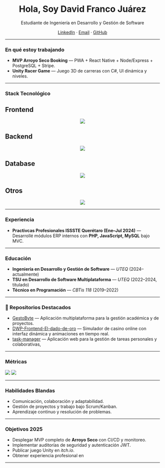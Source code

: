 


<h1 align="center">Hola, Soy David Franco Juárez</h1>
<p align="center">Estudiante de Ingeniería en Desarrollo y Gestión de Software 
</p>
<p align="center">
  <a href="https://www.linkedin.com/in/david-franco-juarez-b208b6352/">LinkedIn</a> ·
  <a href="mailto:davidfrancojuarez7329@gmail.com">Email</a> ·
  <a href="https://github.com/franco-04">GitHub</a>
</p>

---

### En qué estoy trabajando
- **MVP Arroyo Seco Booking** — PWA + React Native + Node/Express + PostgreSQL + Stripe.
- **Unity Racer Game** — Juego 3D de carreras con C#, UI dinámica y niveles.


---

### Stack Tecnológico
## Frontend
<p align="center">
  <a href="https://skillicons.dev">
    <img src="https://skillicons.dev/icons?i=js,html,css,react,vite,php" />
  </a>
</p>

## Backend
<p align="center">
  <a href="https://skillicons.dev">
    <img src="https://skillicons.dev/icons?i=php,js,nodejs" />
  </a>
</p>

## Database
<p align="center">
  <a href="https://skillicons.dev">
    <img src="https://skillicons.dev/icons?i=mysql,mongodb,firebase,postgres" />
  </a>
</p>

## Otros
<p align="center">
  <a href="https://skillicons.dev">
    <img src="https://skillicons.dev/icons?i=github,git,githubactions,docker,figma,latex,discord,gcp,postman,unity" />
  </a>
</p>

---

### Experiencia
- **Practivcas Profesionales ISSSTE Querétaro (Ene–Jul 2024)** — Desarrollé módulos ERP internos con **PHP, JavaScript, MySQL** bajo MVC.
---

### Educación
- **Ingeniería en Desarrollo y Gestión de Software** — *UTEQ* (2024–actualmente)
- **TSU en Desarrollo de Software Multiplataforma** — *UTEQ* (2022–2024, titulado)
- **Técnico en Programación** — *CBTis 118* (2019–2022)

---

### 📌 Repositorios Destacados
- [GestoByte](https://github.com/franco-04/GestoByte) — Aplicación multiplataforma para la gestión académica y de proyectos.
- [DWP-Frontend-El-dado-de-oro](https://github.com/franco-04/DWP-Frontend-El-dado-de-oro) — 
Simulador de casino online con interfaz dinámica y animaciones en tiempo real.
- [task-manager](https://github.com/franco-04/task-manager) — Aplicación web para la gestión de tareas personales y colaborativas,

---

### Métricas
<p>
  <img src="https://github-readme-stats.vercel.app/api?username=franco-04&show_icons=true&theme=radical" />
  <img src="https://github-readme-stats.vercel.app/api/top-langs/?username=franco-04&layout=compact&theme=radical" />
</p>

---

### Habilidades Blandas
- Comunicación, colaboración y adaptabilidad.
- Gestión de proyectos y trabajo bajo Scrum/Kanban.
- Aprendizaje continuo y resolución de problemas.

---

### Objetivos 2025
- Desplegar MVP completo de **Arroyo Seco** con CI/CD y monitoreo.
- Implementar auditorías de seguridad y autenticación JWT.
- Publicar juego Unity en *itch.io*.
- Obtener experiencia profesional en 

---


